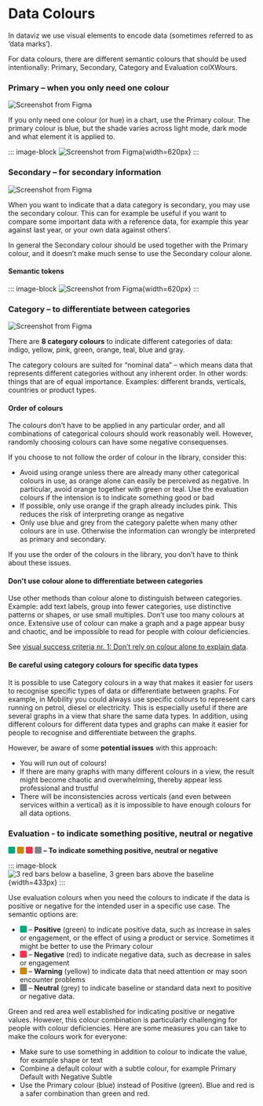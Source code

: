 # Data Colours

In dataviz we use visual elements to encode data (sometimes referred to as ‘data marks’). 

For data colours, there are different semantic colours that should be used intentionally: Primary, Secondary, Category and Evaluation colXWours.

### Primary – when you only need one colour

<!-- <span style="display: inline-block; width: 18px; height: 18px; background-color: #1087de; border-radius: 2px; vertical-align: -1px;"></span>  -->

![Screenshot from Figma](/foundations/dataviz/color-primary.png)

If you only need one colour (or hue) in a chart, use the Primary colour. The primary colour is blue, but the shade varies across light mode, dark mode and what element it is applied to.


::: image-block
![Screenshot from Figma](/foundations/dataviz/colourlist-primarycolours.png){width=620px}
:::

### Secondary – for secondary information

<!-- <span style="display: inline-block; width: 18px; height: 18px; background-color: #919499; border-radius: 2px; vertical-align: -1px;"></span> -->  

![Screenshot from Figma](/foundations/dataviz/color-primary-and-secondary.png)


When you want to indicate that a data category is secondary, you may use the secondary colour. This can for example be useful if you want to compare some important data with a reference data, for example this year against last year, or your own data against others’. 

In general the Secondary colour should be used together with the Primary colour, and it doesn’t make much sense to use the Secondary colour alone.



#### Semantic tokens

::: image-block
![Screenshot from Figma](/foundations/dataviz/colourlist-secondarycolours.png){width=620px}
:::


### Category – to differentiate between categories

<!-- <span style="display: inline-block; width: 18px; height: 18px; background-color: #795af4; border-radius: 2px; vertical-align: -1px;"></span> <span style="display: inline-block; width: 18px; height: 18px; background-color: #c88800; border-radius: 2px; vertical-align: -1px;"></span> <span style="display: inline-block; width: 18px; height: 18px; background-color: #eb5ec7; border-radius: 2px; vertical-align: -1px;"></span> <span style="display: inline-block; width: 18px; height: 18px; background-color: #00a881; border-radius: 2px; vertical-align: -1px;"></span> <span style="display: inline-block; width: 18px; height: 18px; background-color: #e84c23; border-radius: 2px; vertical-align: -1px;"></span> <span style="display: inline-block; width: 18px; height: 18px; background-color: #19818f; border-radius: 2px; vertical-align: -1px;"></span> <span style="display: inline-block; width: 18px; height: 18px; background-color: #2b97ef; border-radius: 2px; vertical-align: -1px;"></span> <span style="display: inline-block; width: 18px; height: 18px; background-color: #919499; border-radius: 2px; vertical-align: -1px;"></span>  
 -->

![Screenshot from Figma](/foundations/dataviz/color-category.png)

There are **8 category colours** to indicate different categories of data: indigo, yellow, pink, green, orange, teal, blue and gray.

The category colours are suited for “nominal data” – which means data that represents different categories without any inherent order. In other words: things that are of equal importance. Examples: different brands, verticals, countries or product types.

#### Order of colours

The colours don’t have to be applied in any particular order, and all combinations of categorical colours should work reasonably well. However, randomly choosing colours can have some negative consequenses. 

If you choose to not follow the order of colour in the library, consider this:
- Avoid using orange unless there are already many other categorical colours in use, as orange alone can easily be perceived as negative. In particular, avoid orange together with green or teal. Use the evaluation colours if the intension is to indicate something good or bad
- If possible, only use orange if the graph already includes pink. This reduces the risk of interpreting orange as negative
- Only use blue and grey from the category palette when many other colours are in use. Otherwise the information can wrongly be interpreted as primary and secondary.

If you use the order of the colours in the library, you don’t have to think about these issues.

#### Don't use colour alone to differentiate between categories

<do-dont>
  <do imgurl="/docs/foundations/dataviz/category-do.png" imgalt="..." >
    Use other methods than colour alone to distinguish between categories. Example: add text labels, group into fewer categories, use distinctive patterns or shapes, or use small multiples. 
  </do>
  <do not imgurl="/docs/foundations/dataviz/category-dont.png" imgalt="...">
    Don’t use too many colours at once. Extensive use of colour can make a graph and a page appear busy and chaotic, and be impossible to read for people with colour deficiencies.  
  </do>
</do-dont>

See [visual success criteria nr. 1: Don’t rely on colour alone to explain data](/foundations/data-visualization/success-criteria/).

#### Be careful using category colours for specific data types
It is possible to use Category colours in a way that makes it easier for users to recognise specific types of data or differentiate between graphs. For example, in Mobility you could always use specific colours to represent cars running on petrol, diesel or electricity. This is especially useful if there are several graphs in a view that share the same data types. In addition, using different colours for different data types and graphs can make it easier for people to recognise and differentiate between the graphs.

However, be aware of some **potential issues** with this approach:
- You will run out of colours!
- If there are many graphs with many different colours in a view, the result might become chaotic and overwhelming, thereby appear less professional and trustful
- There will be inconsistencies across verticals (and even between services within a vertical) as it is impossible to have enough colours for all data options.


### Evaluation - to indicate something positive, neutral or negative

<span style="display: inline-block; width: 14px; height: 14px; background-color: #00a881; border-radius: 2px; vertical-align: -1px;"></span> <span style="display: inline-block; width: 14px; height: 14px; background-color: #c88800; border-radius: 2px; vertical-align: -1px;"></span> <span style="display: inline-block; width: 14px; height: 14px; background-color: #f2334e; border-radius: 2px; vertical-align: -1px;"></span> <span style="display: inline-block; width: 14px; height: 14px; background-color: #81858c; border-radius: 2px; vertical-align: -1px;"></span> **– To indicate something positive, neutral or negative** 

::: image-block
![3 red bars below a baseline, 3 green bars above the baseline](/foundations/dataviz/evaluation.png){width=433px}
:::

Use evaluation colours when you need the colours to indicate if the data is positive or negative for the intended user in a specific use case. The semantic options are:
- <span style="display: inline-block; width: 14px; height: 14px; background-color: #00a881; border-radius: 2px; vertical-align: -1px;"></span> – **Positive** (green) to indicate positive data, such as increase in sales or engagement, or the effect of using a product or service. Sometimes it might be better to use the Primary colour
- <span style="display: inline-block; width: 14px; height: 14px; background-color: #f2334e; border-radius: 2px; vertical-align: -1px;"></span> – **Negative** (red) to indicate negative data, such as decrease in sales or engagement
- <span style="display: inline-block; width: 14px; height: 14px; background-color: #c88800; border-radius: 2px; vertical-align: -1px;"></span> – **Warning** (yellow) to indicate data that need attention or may soon encounter problems
- <span style="display: inline-block; width: 14px; height: 14px; background-color: #81858c; border-radius: 2px; vertical-align: -1px;"></span> – **Neutral** (grey) to indicate baseline or standard data next to positive or negative data.

Green and red area well established for indicating positive or negative values. However, this colour combination is particularly challenging for people with colour deficiencies. Here are some measures you can take to make the colours work for everyone:
- Make sure to use something in addition to colour to indicate the value, for example shape or text
- Combine a default colour with a subtle colour, for example Primary Default with Negative Subtle
- Use the Primary colour (blue) instead of Positive (green). Blue and red is a safer combination than green and red.
